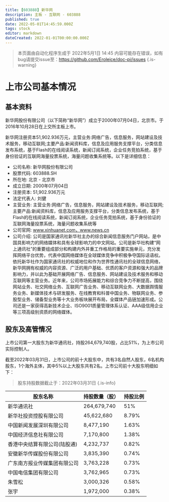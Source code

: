 ```yaml
---
title: [603888] 新华网
description: 主板 - 互联网 - 603888
published: true
date: 2022-05-01T14:45:59.000Z
tags: stock
editor: markdown
dateCreated: 2022-01-01T00:00:00.000Z
---
```


> 本页面由自动化程序生成于 2022年5月1日 14:45
> 内容可能存在错误，如有bug请提交issue至：https://github.com/Eroleice/doc-pi/issues
{.is-warning}

# 上市公司基本情况

## 基本资料

新华网股份有限公司（以下简称“新华网”）成立于2000年07月04日，北京市。于2016年10月28日在上交所主板上市。

新华网注册资本51,902.936万元，主营业务:网络广告，信息服务，网站建设及技术服务，移动互联网;主要产品:新闻资料库，信息及应用服务支撑平台，分类信息发布系统，基于Flash的在线阅读系统，新闻订阅系统，企业任务竞拍系统，基于身份验证的互联网海量投票系统，海量问题收集系统等。以下是详细信息：

- 公司名称: 新华网股份有限公司
- 股票代码: 603888.SH
- 所在地: 北京 - 北京市
- 成立日期: 2000年07月04日
- 注册资本: 51,902.936万元
- 法定代表人: 刘健
- 主营业务: 主营业务:网络广告，信息服务，网站建设及技术服务，移动互联网;主要产品:新闻资料库，信息及应用服务支撑平台，分类信息发布系统，基于Flash的在线阅读系统，新闻订阅系统，企业任务竞拍系统，基于身份验证的互联网海量投票系统，海量问题收集系统等
- 公司官网: www.xinhuanet.com，www.news.cn
- 公司介绍: 公司是国家通讯社新华社主办的综合新闻信息服务门户网站，是中国具影响力的网络媒体和具有全球影响力的中文网站。公司是新华社构建“网上通讯社”的重要组成部分和构建内外并重工作格局的重要实施单元，充分发挥网络平台优势，代表中国网络媒体在全球媒体竞争中积极争夺国际话语权。依托新华社作为国家通讯社的权威地位和作为世界性通讯社的全球信息网络，新华网拥有权威的内容资源、广泛的用户基础、优质的客户资源和强大的品牌影响力，并以此为基础开展网络广告、信息服务、网站建设及技术服务和移动互联网等主营业务。近年来，公司市场拓展能力和综合竞争力不断提高，围绕网站业务、社交网络业务、互联网广告业务、移动互联网业务、大数据舆情服务业务、新媒体技术与研发服务、在线教育和科普中国业务、物联网业务、参股型业务、储备型业务等十大业务板块展开布局，全媒体产品链加速形成。公司还是一家获得高新技术企业、ISO9001质量管理体系认证、AAA级信用企业等三项高级别资质的网络媒体。


## 股东及高管情况

上市公司第一大股东为新华通讯社，持股264,679,740股，占比51%，为上市公司实际控制人。

截至2022年03月31日，上市公司的前十大股东中，共有3名自然人股东，6名机构股东，1个海外主体，其中5%以上大股东共有2名。上市公司前十大股东明细如下：

> 股东持股数据截止于：2022年03月31日
{.is-info}

| 股东名称 | 持股数量（股） | 持股比例 |
| --- | --- | --- |
| 新华通讯社 | 264,679,740 | 51% |
| 新华社投资控股有限公司 | 45,622,680 | 8.79% |
| 中国新闻发展深圳有限公司 | 8,477,190 | 1.63% |
| 中国经济信息社有限公司 | 7,170,800 | 1.38% |
| 香港中央结算有限公司(陆股通) | 4,232,737 | 0.82% |
| 安徽新华传媒股份有限公司 | 3,835,390 | 0.74% |
| 广东南方报业传媒集团有限公司 | 3,763,228 | 0.73% |
| 中国电信集团有限公司 | 3,762,965 | 0.73% |
| 朱雪松 | 3,000,326 | 0.58% |
| 张宇 | 1,972,000 | 0.38% |




